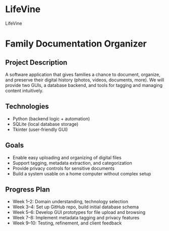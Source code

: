 # LifeVine
LifeVine 
# Family Documentation Organizer

## Project Description
A software application that gives families a chance to document, organize, and preserve their digital history (photos, videos, documents, more). We will provide two GUIs, a database backend, and tools for tagging and managing content intuitively.

## Technologies
- Python (backend logic + automation)
- SQLite (local database storage)
- Tkinter (user-friendly GUI)

## Goals
- Enable easy uploading and organizing of digital files
- Support tagging, metadata extraction, and categorization
- Provide privacy controls for sensitive documents
- Build a system usable on a home computer without complex setup

## Progress Plan
- Week 1–2: Domain understanding, technology selection  
- Week 3–4: Set up GitHub repo, build initial database schema  
- Week 5–6: Develop GUI prototypes for file upload and browsing  
- Week 7–8: Implement metadata tagging and privacy features  
- Week 9–10: Testing, refinement, and client feedback  
